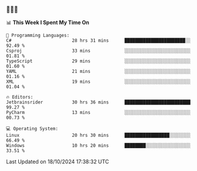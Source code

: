 ### 👋👋👋
<!--START_SECTION:waka-->
📊 **This Week I Spent My Time On** 

```text
💬 Programming Languages: 
C#                       28 hrs 31 mins      ███████████████████████░░   92.49 % 
Csproj                   33 mins             ░░░░░░░░░░░░░░░░░░░░░░░░░   01.81 % 
TypeScript               29 mins             ░░░░░░░░░░░░░░░░░░░░░░░░░   01.60 % 
YAML                     21 mins             ░░░░░░░░░░░░░░░░░░░░░░░░░   01.16 % 
XML                      19 mins             ░░░░░░░░░░░░░░░░░░░░░░░░░   01.04 % 

🔥 Editors: 
Jetbrainsrider           30 hrs 36 mins      █████████████████████████   99.27 % 
PyCharm                  13 mins             ░░░░░░░░░░░░░░░░░░░░░░░░░   00.73 % 

💻 Operating System: 
Linux                    20 hrs 30 mins      █████████████████░░░░░░░░   66.49 % 
Windows                  10 hrs 20 mins      ████████░░░░░░░░░░░░░░░░░   33.51 % 
```


 Last Updated on 18/10/2024 17:38:32 UTC
<!--END_SECTION:waka-->
